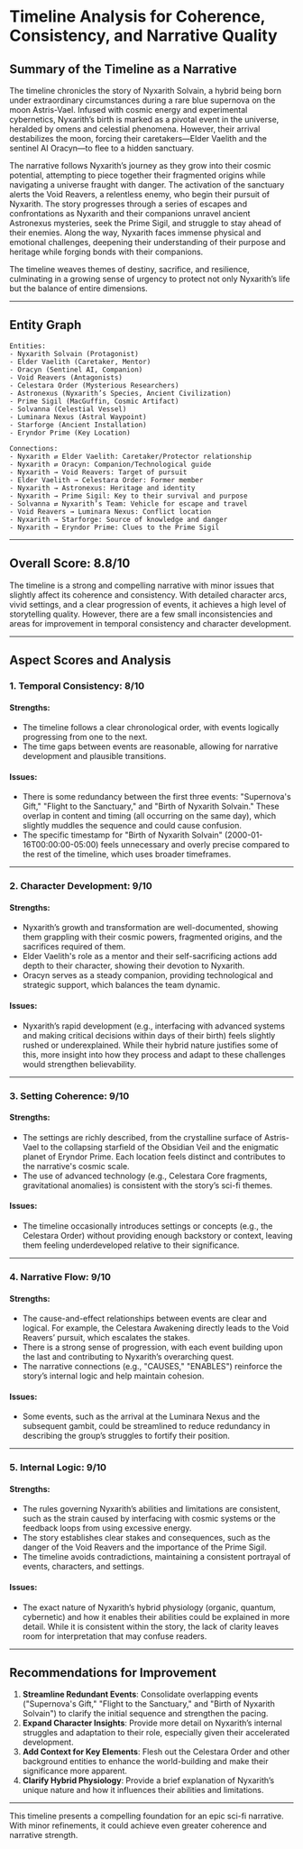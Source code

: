 # Timeline Analysis for Coherence, Consistency, and Narrative Quality

## Summary of the Timeline as a Narrative
The timeline chronicles the story of Nyxarith Solvain, a hybrid being born under extraordinary circumstances during a rare blue supernova on the moon Astris-Vael. Infused with cosmic energy and experimental cybernetics, Nyxarith’s birth is marked as a pivotal event in the universe, heralded by omens and celestial phenomena. However, their arrival destabilizes the moon, forcing their caretakers—Elder Vaelith and the sentinel AI Oracyn—to flee to a hidden sanctuary. 

The narrative follows Nyxarith’s journey as they grow into their cosmic potential, attempting to piece together their fragmented origins while navigating a universe fraught with danger. The activation of the sanctuary alerts the Void Reavers, a relentless enemy, who begin their pursuit of Nyxarith. The story progresses through a series of escapes and confrontations as Nyxarith and their companions unravel ancient Astronexus mysteries, seek the Prime Sigil, and struggle to stay ahead of their enemies. Along the way, Nyxarith faces immense physical and emotional challenges, deepening their understanding of their purpose and heritage while forging bonds with their companions.

The timeline weaves themes of destiny, sacrifice, and resilience, culminating in a growing sense of urgency to protect not only Nyxarith’s life but the balance of entire dimensions.

---

## Entity Graph

```plaintext
Entities:
- Nyxarith Solvain (Protagonist)
- Elder Vaelith (Caretaker, Mentor)
- Oracyn (Sentinel AI, Companion)
- Void Reavers (Antagonists)
- Celestara Order (Mysterious Researchers)
- Astronexus (Nyxarith’s Species, Ancient Civilization)
- Prime Sigil (MacGuffin, Cosmic Artifact)
- Solvanna (Celestial Vessel)
- Luminara Nexus (Astral Waypoint)
- Starforge (Ancient Installation)
- Eryndor Prime (Key Location)

Connections:
- Nyxarith ⇄ Elder Vaelith: Caretaker/Protector relationship
- Nyxarith ⇄ Oracyn: Companion/Technological guide
- Nyxarith → Void Reavers: Target of pursuit
- Elder Vaelith → Celestara Order: Former member
- Nyxarith → Astronexus: Heritage and identity
- Nyxarith → Prime Sigil: Key to their survival and purpose
- Solvanna ⇄ Nyxarith’s Team: Vehicle for escape and travel
- Void Reavers → Luminara Nexus: Conflict location
- Nyxarith → Starforge: Source of knowledge and danger
- Nyxarith → Eryndor Prime: Clues to the Prime Sigil
```

---

## Overall Score: **8.8/10**

The timeline is a strong and compelling narrative with minor issues that slightly affect its coherence and consistency. With detailed character arcs, vivid settings, and a clear progression of events, it achieves a high level of storytelling quality. However, there are a few small inconsistencies and areas for improvement in temporal consistency and character development.

---

## Aspect Scores and Analysis

### 1. Temporal Consistency: **8/10**
#### Strengths:
- The timeline follows a clear chronological order, with events logically progressing from one to the next.
- The time gaps between events are reasonable, allowing for narrative development and plausible transitions.

#### Issues:
- There is some redundancy between the first three events: "Supernova's Gift," "Flight to the Sanctuary," and "Birth of Nyxarith Solvain." These overlap in content and timing (all occurring on the same day), which slightly muddles the sequence and could cause confusion.
- The specific timestamp for "Birth of Nyxarith Solvain" (2000-01-16T00:00:00-05:00) feels unnecessary and overly precise compared to the rest of the timeline, which uses broader timeframes.

---

### 2. Character Development: **9/10**
#### Strengths:
- Nyxarith’s growth and transformation are well-documented, showing them grappling with their cosmic powers, fragmented origins, and the sacrifices required of them.
- Elder Vaelith's role as a mentor and their self-sacrificing actions add depth to their character, showing their devotion to Nyxarith.
- Oracyn serves as a steady companion, providing technological and strategic support, which balances the team dynamic.

#### Issues:
- Nyxarith’s rapid development (e.g., interfacing with advanced systems and making critical decisions within days of their birth) feels slightly rushed or underexplained. While their hybrid nature justifies some of this, more insight into how they process and adapt to these challenges would strengthen believability.

---

### 3. Setting Coherence: **9/10**
#### Strengths:
- The settings are richly described, from the crystalline surface of Astris-Vael to the collapsing starfield of the Obsidian Veil and the enigmatic planet of Eryndor Prime. Each location feels distinct and contributes to the narrative's cosmic scale.
- The use of advanced technology (e.g., Celestara Core fragments, gravitational anomalies) is consistent with the story’s sci-fi themes.

#### Issues:
- The timeline occasionally introduces settings or concepts (e.g., the Celestara Order) without providing enough backstory or context, leaving them feeling underdeveloped relative to their significance.

---

### 4. Narrative Flow: **9/10**
#### Strengths:
- The cause-and-effect relationships between events are clear and logical. For example, the Celestara Awakening directly leads to the Void Reavers’ pursuit, which escalates the stakes.
- There is a strong sense of progression, with each event building upon the last and contributing to Nyxarith’s overarching quest.
- The narrative connections (e.g., "CAUSES," "ENABLES") reinforce the story’s internal logic and help maintain cohesion.

#### Issues:
- Some events, such as the arrival at the Luminara Nexus and the subsequent gambit, could be streamlined to reduce redundancy in describing the group’s struggles to fortify their position.

---

### 5. Internal Logic: **9/10**
#### Strengths:
- The rules governing Nyxarith’s abilities and limitations are consistent, such as the strain caused by interfacing with cosmic systems or the feedback loops from using excessive energy.
- The story establishes clear stakes and consequences, such as the danger of the Void Reavers and the importance of the Prime Sigil.
- The timeline avoids contradictions, maintaining a consistent portrayal of events, characters, and settings.

#### Issues:
- The exact nature of Nyxarith’s hybrid physiology (organic, quantum, cybernetic) and how it enables their abilities could be explained in more detail. While it is consistent within the story, the lack of clarity leaves room for interpretation that may confuse readers.

---

## Recommendations for Improvement
1. **Streamline Redundant Events**: Consolidate overlapping events ("Supernova's Gift," "Flight to the Sanctuary," and "Birth of Nyxarith Solvain") to clarify the initial sequence and strengthen the pacing.
2. **Expand Character Insights**: Provide more detail on Nyxarith’s internal struggles and adaptation to their role, especially given their accelerated development.
3. **Add Context for Key Elements**: Flesh out the Celestara Order and other background entities to enhance the world-building and make their significance more apparent.
4. **Clarify Hybrid Physiology**: Provide a brief explanation of Nyxarith’s unique nature and how it influences their abilities and limitations.

---

This timeline presents a compelling foundation for an epic sci-fi narrative. With minor refinements, it could achieve even greater coherence and narrative strength.